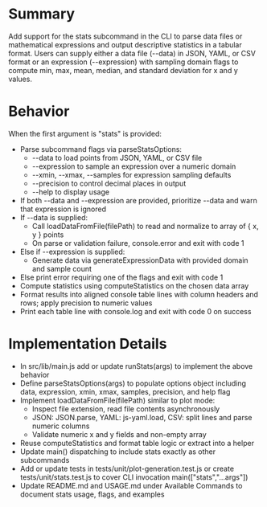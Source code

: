 # Summary

Add support for the stats subcommand in the CLI to parse data files or mathematical expressions and output descriptive statistics in a tabular format. Users can supply either a data file (--data) in JSON, YAML, or CSV format or an expression (--expression) with sampling domain flags to compute min, max, mean, median, and standard deviation for x and y values.

# Behavior

When the first argument is "stats" is provided:
- Parse subcommand flags via parseStatsOptions:
  - --data <filePath> to load points from JSON, YAML, or CSV file
  - --expression <formula> to sample an expression over a numeric domain
  - --xmin, --xmax, --samples for expression sampling defaults
  - --precision to control decimal places in output
  - --help to display usage
- If both --data and --expression are provided, prioritize --data and warn that expression is ignored
- If --data is supplied:
  - Call loadDataFromFile(filePath) to read and normalize to array of { x, y } points
  - On parse or validation failure, console.error and exit with code 1
- Else if --expression is supplied:
  - Generate data via generateExpressionData with provided domain and sample count
- Else print error requiring one of the flags and exit with code 1
- Compute statistics using computeStatistics on the chosen data array
- Format results into aligned console table lines with column headers and rows; apply precision to numeric values
- Print each table line with console.log and exit with code 0 on success

# Implementation Details

- In src/lib/main.js add or update runStats(args) to implement the above behavior
- Define parseStatsOptions(args) to populate options object including data, expression, xmin, xmax, samples, precision, and help flag
- Implement loadDataFromFile(filePath) similar to plot mode:
  - Inspect file extension, read file contents asynchronously
  - JSON: JSON.parse, YAML: js-yaml.load, CSV: split lines and parse numeric columns
  - Validate numeric x and y fields and non-empty array
- Reuse computeStatistics and format table logic or extract into a helper
- Update main() dispatching to include stats exactly as other subcommands
- Add or update tests in tests/unit/plot-generation.test.js or create tests/unit/stats.test.js to cover CLI invocation main(["stats","...args"])
- Update README.md and USAGE.md under Available Commands to document stats usage, flags, and examples